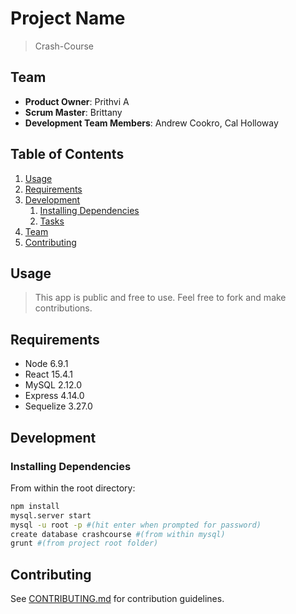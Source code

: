 # Project Name

> Crash-Course

## Team

  - __Product Owner__: Prithvi A
  - __Scrum Master__: Brittany
  - __Development Team Members__: Andrew Cookro, Cal Holloway

## Table of Contents

1. [Usage](#Usage)
1. [Requirements](#requirements)
1. [Development](#development)
    1. [Installing Dependencies](#installing-dependencies)
    1. [Tasks](#tasks)
1. [Team](#team)
1. [Contributing](#contributing)

## Usage

> This app is public and free to use. Feel free to fork and make contributions.

## Requirements

- Node 6.9.1
- React 15.4.1
- MySQL 2.12.0
- Express 4.14.0
- Sequelize 3.27.0

## Development

### Installing Dependencies

From within the root directory:

```sh
npm install
mysql.server start
mysql -u root -p #(hit enter when prompted for password)
create database crashcourse #(from within mysql)
grunt #(from project root folder)
```

## Contributing

See [CONTRIBUTING.md](CONTRIBUTING.md) for contribution guidelines.
